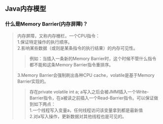 ## Java内存模型

### 什么是Memory Barrier(内存屏障)？
>  内存屏障，又称内存栅栏，一个CPU指令：<br/>
>  1.保证特定操作的执行顺序。<br/>
>  2.影响某些数据（或则是某条指令的执行结果）的内存可见性。
>> 例如：当插入一条新的Memory Barrier时，这个时候不管什么指令都不能和这条Memory Barrier指令重排序。
> 
>  3.Memory Barrier会强制刷出各种CPU cache，volatile是基于Memory Barrier实现的。
>> 存在private volatile int a; a写入之后会被JMM插入一个Write-Barrier指令，在a被读之前插入一个Read-Barrier指令。可以保证做到如下两点：</br>
>> 1.一个线程写入变量a，任何线程访问该变量拿到都是最新值<br/>
>> 2.对a写入操作，更新数据对其他线程也是可见的。
